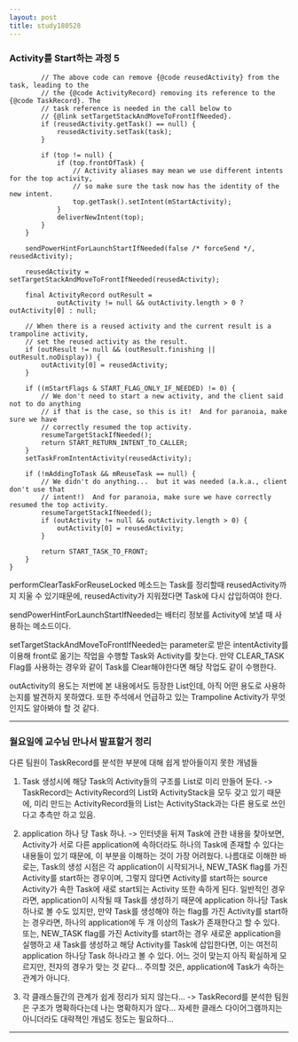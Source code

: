 ```yaml
---
layout: post
title: study180528
---
```


<h3> Activity를 Start하는 과정 5</h3>

~~~
        // The above code can remove {@code reusedActivity} from the task, leading to the
        // the {@code ActivityRecord} removing its reference to the {@code TaskRecord}. The
        // task reference is needed in the call below to
        // {@link setTargetStackAndMoveToFrontIfNeeded}.
        if (reusedActivity.getTask() == null) {
            reusedActivity.setTask(task);
        }

        if (top != null) {
            if (top.frontOfTask) {
                // Activity aliases may mean we use different intents for the top activity,
                // so make sure the task now has the identity of the new intent.
                top.getTask().setIntent(mStartActivity);
            }
            deliverNewIntent(top);
        }
    }

    sendPowerHintForLaunchStartIfNeeded(false /* forceSend */, reusedActivity);

    reusedActivity = setTargetStackAndMoveToFrontIfNeeded(reusedActivity);

    final ActivityRecord outResult =
            outActivity != null && outActivity.length > 0 ? outActivity[0] : null;

    // When there is a reused activity and the current result is a trampoline activity,
    // set the reused activity as the result.
    if (outResult != null && (outResult.finishing || outResult.noDisplay)) {
        outActivity[0] = reusedActivity;
    }

    if ((mStartFlags & START_FLAG_ONLY_IF_NEEDED) != 0) {
        // We don't need to start a new activity, and the client said not to do anything
        // if that is the case, so this is it!  And for paranoia, make sure we have
        // correctly resumed the top activity.
        resumeTargetStackIfNeeded();
        return START_RETURN_INTENT_TO_CALLER;
    }
    setTaskFromIntentActivity(reusedActivity);

    if (!mAddingToTask && mReuseTask == null) {
        // We didn't do anything...  but it was needed (a.k.a., client don't use that
        // intent!)  And for paranoia, make sure we have correctly resumed the top activity.
        resumeTargetStackIfNeeded();
        if (outActivity != null && outActivity.length > 0) {
            outActivity[0] = reusedActivity;
        }

        return START_TASK_TO_FRONT;
    }
}
~~~

performClearTaskForReuseLocked 메소드는 Task를 정리할때 reusedActivity까지 지울 수 있기때문에, reusedActivity가 지워졌다면 Task에 다시 삽입하여야 한다.

sendPowerHintForLaunchStartIfNeeded는 배터리 정보를 Activity에 보낼 때 사용하는 메소드이다.

setTargetStackAndMoveToFrontIfNeeded는 parameter로 받은 intentActivity를 이용해 front로 옮기는 작업을 수행할 Task와 Activity를 찾는다. 만약 CLEAR_TASK Flag를 사용하는 경우와 같이 Task를 Clear해야한다면 해당 작업도 같이 수행한다.

outActivity의 용도는 저번에 본 내용에서도 등장한 List인데, 아직 어떤 용도로 사용하는지를 발견하지 못하였다. 또한 주석에서 언급하고 있는 Trampoline Activity가 무엇인지도 알아봐야 할 것 같다.

* * *

<h3> 월요일에 교수님 만나서 발표할거 정리 </h3>

다른 팀원이 TaskRecord를 분석한 부분에 대해 쉽게 받아들이지 못한 개념들

1. Task 생성시에 해당 Task의 Activity들의 구조를 List로 미리 만들어 둔다.
-> TaskRecord는 ActivityRecord의 List와 ActivityStack을 모두 갖고 있기 때문에, 미리 만드는 ActivityRecord들의 List는 ActivityStack과는 다른 용도로 쓰인다고 추측만 하고 있음.

2. application 하나 당 Task 하나.
-> 인터넷을 뒤져 Task에 관한 내용을 찾아보면, Activity가 서로 다른 application에 속하더라도 하나의 Task에 존재할 수 있다는 내용들이 있기 때문에, 이 부분을 이해하는 것이 가장 어려웠다. 나름대로 이해한 바로는, Task의 생성 시점은 각 application이 시작되거나, NEW_TASK flag를 가진 Activity를 start하는 경우이며, 그렇지 않다면 Activity를 start하는 source Activity가 속한 Task에 새로 start되는 Activity 또한 속하게 된다.
일반적인 경우라면, application이 시작될 때 Task를 생성하기 때문에 application 하나당 Task 하나로 볼 수도 있지만, 만약 Task를 생성해야 하는 flag를 가진 Activity를 start하는 경우라면, 하나의 application에 두 개 이상의 Task가 존재한다고 할 수 있다.
또는, NEW_TASK flag를 가진 Activity를 start하는 경우 새로운 application을 실행하고 새 Task를 생성하고 해당 Activity를 Task에 삽입한다면, 이는 여전히 application 하나당 Task 하나라고 볼 수 있다. 어느 것이 맞는지 아직 확실하게 모르지만, 전자의 경우가 맞는 것 같다...
주의할 것은, application에 Task가 속하는 관계가 아니다.

3. 각 클래스들간의 관계가 쉽게 정리가 되지 않는다...
-> TaskRecord를 분석한 팀원은 구조가 명확하다는데 나는 명확하지가 않다... 자세한 클래스 다이어그램까지는 아니더라도 대략젹인 개념도 정도는 필요하다...

* * *
